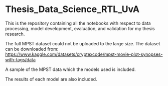 # Thesis_Data_Science_RTL_UvA
This is the repository containing all the notebooks with respect to data processing, model development, evaluation, and validation for my thesis research. 

The full MPST dataset could not be uploaded to the large size. The dataset can be downloaded from: https://www.kaggle.com/datasets/cryptexcode/mpst-movie-plot-synopses-with-tags/data

A sample of the MPST data which the models used is included.

The results of each model are also included.
